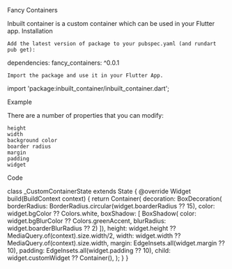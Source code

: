 <!--
This README describes the package. If you publish this package to pub.dev,
this README's contents appear on the landing page for your package.

For information about how to write a good package README, see the guide for
[writing package pages](https://dart.dev/guides/libraries/writing-package-pages).

For general information about developing packages, see the Dart guide for
[creating packages](https://dart.dev/guides/libraries/create-library-packages)
and the Flutter guide for
[developing packages and plugins](https://flutter.dev/developing-packages).
-->
Fancy Containers

Inbuilt container is a custom container which can be used in your Flutter app.
Installation

    Add the latest version of package to your pubspec.yaml (and rundart pub get):

dependencies:
fancy_containers: ^0.0.1

    Import the package and use it in your Flutter App.

import 'package:inbuilt_container/inbuilt_container.dart';

Example

There are a number of properties that you can modify:

    height
    width
    background color
    boarder radius
    margin
    padding
    widget

Code

class _CustomContainerState extends State<CustomContainer> {
    @override
    Widget build(BuildContext context) {
        return Container(
            decoration: BoxDecoration(
                borderRadius: BorderRadius.circular(widget.boarderRadius ?? 15),
                color: widget.bgColor ?? Colors.white,
                boxShadow: [
                    BoxShadow(
                        color: widget.bgBlurColor ?? Colors.greenAccent,
                        blurRadius: widget.boarderBlurRadius ?? 2)
                    ]),
            height: widget.height ?? MediaQuery.of(context).size.width/2,
            width: widget.width ?? MediaQuery.of(context).size.width,
            margin: EdgeInsets.all(widget.margin ?? 10),
            padding: EdgeInsets.all(widget.padding ?? 10), 
            child: widget.customWidget ?? Container(),
        );
    }
}
